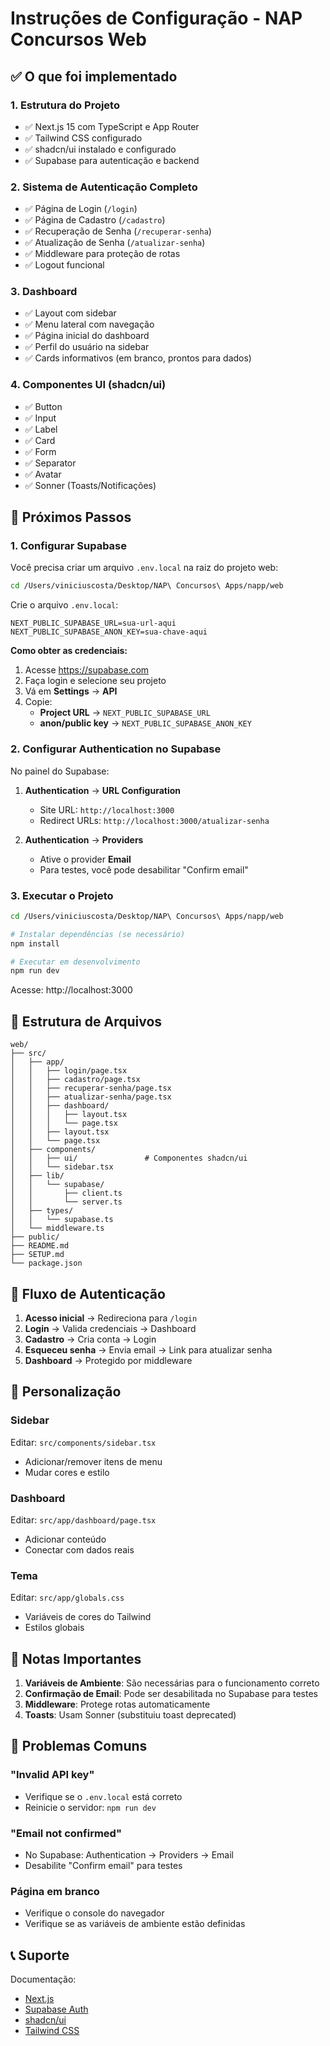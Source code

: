 # Instruções de Configuração - NAP Concursos Web

## ✅ O que foi implementado

### 1. Estrutura do Projeto
- ✅ Next.js 15 com TypeScript e App Router
- ✅ Tailwind CSS configurado
- ✅ shadcn/ui instalado e configurado
- ✅ Supabase para autenticação e backend

### 2. Sistema de Autenticação Completo
- ✅ Página de Login (`/login`)
- ✅ Página de Cadastro (`/cadastro`)
- ✅ Recuperação de Senha (`/recuperar-senha`)
- ✅ Atualização de Senha (`/atualizar-senha`)
- ✅ Middleware para proteção de rotas
- ✅ Logout funcional

### 3. Dashboard
- ✅ Layout com sidebar
- ✅ Menu lateral com navegação
- ✅ Página inicial do dashboard
- ✅ Perfil do usuário na sidebar
- ✅ Cards informativos (em branco, prontos para dados)

### 4. Componentes UI (shadcn/ui)
- ✅ Button
- ✅ Input
- ✅ Label
- ✅ Card
- ✅ Form
- ✅ Separator
- ✅ Avatar
- ✅ Sonner (Toasts/Notificações)

## 🚀 Próximos Passos

### 1. Configurar Supabase

Você precisa criar um arquivo `.env.local` na raiz do projeto web:

```bash
cd /Users/viniciuscosta/Desktop/NAP\ Concursos\ Apps/napp/web
```

Crie o arquivo `.env.local`:

```env
NEXT_PUBLIC_SUPABASE_URL=sua-url-aqui
NEXT_PUBLIC_SUPABASE_ANON_KEY=sua-chave-aqui
```

**Como obter as credenciais:**

1. Acesse https://supabase.com
2. Faça login e selecione seu projeto
3. Vá em **Settings** → **API**
4. Copie:
   - **Project URL** → `NEXT_PUBLIC_SUPABASE_URL`
   - **anon/public key** → `NEXT_PUBLIC_SUPABASE_ANON_KEY`

### 2. Configurar Authentication no Supabase

No painel do Supabase:

1. **Authentication** → **URL Configuration**
   - Site URL: `http://localhost:3000`
   - Redirect URLs: `http://localhost:3000/atualizar-senha`

2. **Authentication** → **Providers**
   - Ative o provider **Email**
   - Para testes, você pode desabilitar "Confirm email"

### 3. Executar o Projeto

```bash
cd /Users/viniciuscosta/Desktop/NAP\ Concursos\ Apps/napp/web

# Instalar dependências (se necessário)
npm install

# Executar em desenvolvimento
npm run dev
```

Acesse: http://localhost:3000

## 📁 Estrutura de Arquivos

```
web/
├── src/
│   ├── app/
│   │   ├── login/page.tsx
│   │   ├── cadastro/page.tsx
│   │   ├── recuperar-senha/page.tsx
│   │   ├── atualizar-senha/page.tsx
│   │   ├── dashboard/
│   │   │   ├── layout.tsx
│   │   │   └── page.tsx
│   │   ├── layout.tsx
│   │   └── page.tsx
│   ├── components/
│   │   ├── ui/               # Componentes shadcn/ui
│   │   └── sidebar.tsx
│   ├── lib/
│   │   └── supabase/
│   │       ├── client.ts
│   │       └── server.ts
│   ├── types/
│   │   └── supabase.ts
│   └── middleware.ts
├── public/
├── README.md
├── SETUP.md
└── package.json
```

## 🔐 Fluxo de Autenticação

1. **Acesso inicial** → Redireciona para `/login`
2. **Login** → Valida credenciais → Dashboard
3. **Cadastro** → Cria conta → Login
4. **Esqueceu senha** → Envia email → Link para atualizar senha
5. **Dashboard** → Protegido por middleware

## 🎨 Personalização

### Sidebar
Editar: `src/components/sidebar.tsx`
- Adicionar/remover itens de menu
- Mudar cores e estilo

### Dashboard
Editar: `src/app/dashboard/page.tsx`
- Adicionar conteúdo
- Conectar com dados reais

### Tema
Editar: `src/app/globals.css`
- Variáveis de cores do Tailwind
- Estilos globais

## 📝 Notas Importantes

1. **Variáveis de Ambiente**: São necessárias para o funcionamento correto
2. **Confirmação de Email**: Pode ser desabilitada no Supabase para testes
3. **Middleware**: Protege rotas automaticamente
4. **Toasts**: Usam Sonner (substituiu toast deprecated)

## 🐛 Problemas Comuns

### "Invalid API key"
- Verifique se o `.env.local` está correto
- Reinicie o servidor: `npm run dev`

### "Email not confirmed"
- No Supabase: Authentication → Providers → Email
- Desabilite "Confirm email" para testes

### Página em branco
- Verifique o console do navegador
- Verifique se as variáveis de ambiente estão definidas

## 📞 Suporte

Documentação:
- [Next.js](https://nextjs.org/docs)
- [Supabase Auth](https://supabase.com/docs/guides/auth)
- [shadcn/ui](https://ui.shadcn.com)
- [Tailwind CSS](https://tailwindcss.com/docs)


